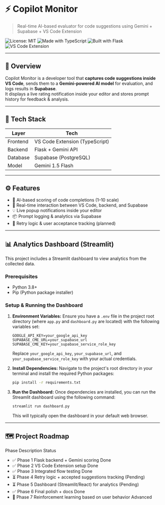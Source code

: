 # ⚡ Copilot Monitor

> Real-time AI-based evaluator for code suggestions using Gemini + Supabase + VS Code Extension

![License: MIT](https://img.shields.io/badge/License-MIT-green.svg)
![Made with TypeScript](https://img.shields.io/badge/language-TypeScript-blue)
![Built with Flask](https://img.shields.io/badge/backend-Flask-red)
![VS Code Extension](https://img.shields.io/badge/editor-VSCode-purple)

---

## 🚀 Overview

Copilot Monitor is a developer tool that **captures code suggestions inside VS Code**, sends them to a **Gemini-powered AI model** for evaluation, and logs results in **Supabase**.  
It displays a live rating notification inside your editor and stores prompt history for feedback & analysis.

---

## 🧱 Tech Stack

| Layer     | Tech                      |
|-----------|---------------------------|
| Frontend  | VS Code Extension (TypeScript) |
| Backend   | Flask + Gemini API        |
| Database  | Supabase (PostgreSQL)     |
| Model     | Gemini 1.5 Flash          |

---

## ⚙️ Features

- 🧠 AI-based scoring of code completions (1–10 scale)
- 🔁 Real-time interaction between VS Code, backend, and Supabase
- 💡 Live popup notifications inside your editor
- 📦 Prompt logging & analytics via Supabase
- 🔁 Retry logic & user acceptance tracking (planned)

---

## 📊 Analytics Dashboard (Streamlit)

This project includes a Streamlit dashboard to view analytics from the collected data.

### Prerequisites

- Python 3.8+
- Pip (Python package installer)

### Setup & Running the Dashboard

1.  **Environment Variables:**
    Ensure you have a `.env` file in the project root directory (where `app.py` and `dashboard.py` are located) with the following variables set:
    ```
    GOOGLE_API_KEY=your_google_api_key
    SUPABASE_CME_URL=your_supabase_url
    SUPABASE_CME_KEY=your_supabase_service_role_key
    ```
    Replace `your_google_api_key`, `your_supabase_url`, and `your_supabase_service_role_key` with your actual credentials.

2.  **Install Dependencies:**
    Navigate to the project's root directory in your terminal and install the required Python packages:
    ```bash
    pip install -r requirements.txt
    ```

3.  **Run the Dashboard:**
    Once dependencies are installed, you can run the Streamlit dashboard using the following command:
    ```bash
    streamlit run dashboard.py
    ```
    This will typically open the dashboard in your default web browser.

---


## 🗺 Project Roadmap

Phase	Description	Status
- ✅ Phase 1	Flask backend + Gemini scoring	Done
- ✅ Phase 2	VS Code Extension setup	Done
- ✅ Phase 3	Integrated flow testing	Done 
- ⏳ Phase 4	Retry logic + accepted suggestions tracking	(Pending)
- ⏳ Phase 5	Dashboard (Streamlit/React) for analytics	(Pending)
- ✅ Phase 6	Final polish + docs	Done
- 🚀 Phase 7	Reinforcement learning based on user behavior	Advanced

